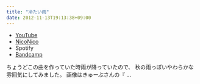 ```yaml
---
title: "冷たい雨"
date: 2012-11-13T19:13:38+09:00
---
```


- [YouTube](https://www.youtube.com/watch?XE9da8BWJag)
- [NicoNico](https://nico.ms/sm19346951)
- Spotify
- [Bandcamp](https://mikirihasshap.bandcamp.com/track/--91)

ちょうどこの曲を作っていた時雨が降っていたので、 秋の雨っぽいやわらかな雰囲気にしてみました。 画像はきゅーぶさんの『 ...